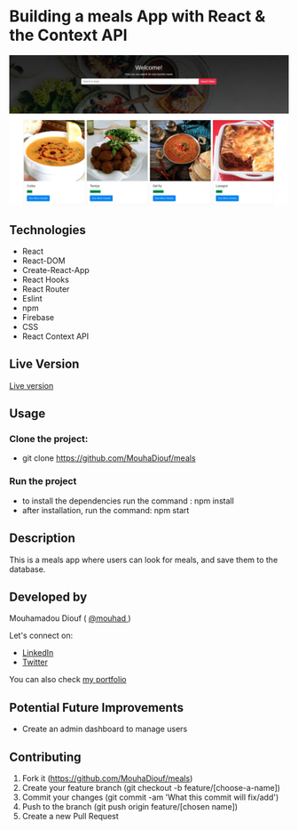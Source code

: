 # Building a meals App with React & the Context API

![screenshot](./src/images/meals-screenshot.jpg)

## Technologies

- React
- React-DOM
- Create-React-App
- React Hooks
- React Router
- Eslint
- npm
- Firebase
- CSS
- React Context API

## Live Version

<a href="https://mealsdb-1dd93.web.app/" target="_blank" > Live version </a>

## Usage

### Clone the project:

- git clone https://github.com/MouhaDiouf/meals

### Run the project

- to install the dependencies run the command : npm install
- after installation, run the command: npm start

## Description

This is a meals app where users can look for meals, and save them to the database.

## Developed by

Mouhamadou Diouf ( <a href="https://github.com/MouhaDiouf"> @mouhad </a>)

Let's connect on:

- <a href="https://www.linkedin.com/in/mouha-diouf/" target="_blank" > LinkedIn </a>
- <a href="https://twitter.com/mouhamadiouf" target="_blank"> Twitter</a>

You can also check <a href="https://mouhadiouf.com/" target="_blank"> my portfolio </a>

## Potential Future Improvements

- Create an admin dashboard to manage users

## Contributing

1. Fork it (https://github.com/MouhaDiouf/meals)
2. Create your feature branch (git checkout -b feature/[choose-a-name])
3. Commit your changes (git commit -am 'What this commit will fix/add')
4. Push to the branch (git push origin feature/[chosen name])
5. Create a new Pull Request
